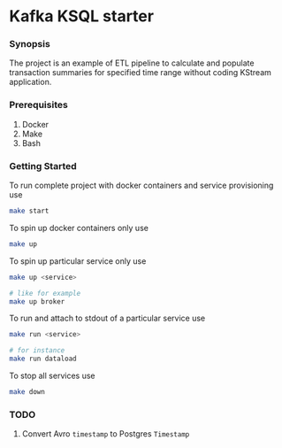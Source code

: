 # Kafka KSQL starter

### Synopsis

The project is an example of ETL pipeline to calculate and populate transaction summaries for 
specified time range without coding KStream application.

### Prerequisites

1. Docker
1. Make
1. Bash

### Getting Started

To run complete project with docker containers and service provisioning use 

```bash
make start
```

To spin up docker containers only use


```bash
make up
```

To spin up particular service only use

```bash
make up <service>

# like for example
make up broker 
```

To run and attach to stdout of a particular service use

```bash
make run <service>

# for instance 
make run dataload

```

To stop all services use
```bash
make down
```

### TODO
1. Convert Avro `timestamp` to Postgres `Timestamp`


